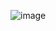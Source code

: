 ![image](https://github.com/chayan7489/LowLevelDesign_Problems/assets/61390152/3b1e928a-e061-4b90-930f-865b5d3e40b4)
